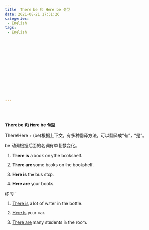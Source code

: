 ```yaml
---
title: There be 和 Here be 句型
date: 2021-08-21 17:31:26
categories:
 - English
tags:
 - English















---
```


<br>
<br>



**There be 和 Here be 句型**

There/Here + (be)根据上下文，有多种翻译方法，可以翻译成“有”，“是”。

be 动词根据后面的名词有单复数变化。

1. **There is** a book on ythe bookshelf.

2. **There are** some books on the bookshelf.

3. **Here is** the bus stop.

4. **Here are** your books.

练习：

1. <u>There is</u> a lot of water in the bottle.

2. <u>Here is</u> your car.

3. <u>There are</u> many students in the room.



